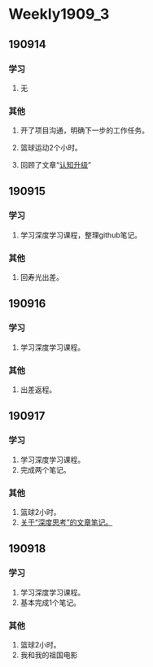 # Weekly1909_3

## 190914

### 学习

1. 无

### 其他

1. 开了项目沟通，明确下一步的工作任务。

2. 篮球运动2个小时。

3. 回顾了文章“[认知升级](https://github.com/YiguoWang/Domybest/blob/master/700%20-%20Reading%20List/191014%20-%20%E5%88%86%E4%BA%AB%20%20%E8%AE%A4%E7%9F%A5%E5%8D%87%E7%BA%A7.md)”

   

## 190915

### 学习

1. 学习深度学习课程，整理github笔记。

### 其他

1. 回寿光出差。



## 190916

### 学习

1. 学习深度学习课程。

### 其他

1. 出差返程。

## 190917

### 学习

1. 学习深度学习课程。
2. 完成两个笔记。

### 其他

1. 篮球2小时。
2. [关于“深度思考”的文章笔记。](https://github.com/YiguoWang/Domybest/blob/master/700%20-%20Reading%20List/191017%20-%20%E5%88%86%E4%BA%AB%20%E6%B7%B1%E5%BA%A6%E6%80%9D%E8%80%83.md)



## 190918

### 学习

1. 学习深度学习课程。
2. 基本完成1个笔记。

### 其他

1. 篮球2小时。
2. 我和我的祖国电影